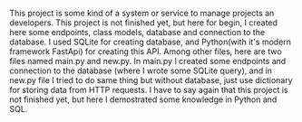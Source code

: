 This project is some kind of a system or service to manage projects an developers. This project is not finished yet, but here for begin, I created here some endpoints, class models, database and connection to the database. I used SQLite for creating database, and Python(with it's modern framework FastApi) for creating this API.
Among other files, here are two files named main.py and new.py. In main.py I created some endpoints and connection to the database (where I wrote some SQLite query), and in new.py file I tried to do same thing but without database, just use dictionary for storing data from HTTP requests. I have to say again that this project is not finished yet, but here I demostrated some knowledge in Python and SQL.
